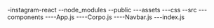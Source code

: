 -instagram-react
--node_modules
--public
---assets
---css
--src
---components
----App.js
----Corpo.js
----Navbar.js
---index.js
